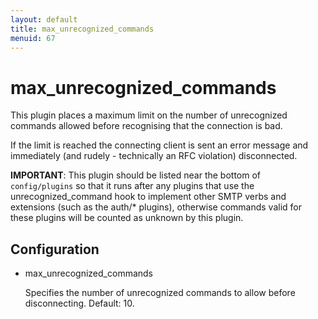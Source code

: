 ```yaml
---
layout: default
title: max_unrecognized_commands
menuid: 67
---
```

max\_unrecognized\_commands
=========================

This plugin places a maximum limit on the number of unrecognized commands
allowed before recognising that the connection is bad.

If the limit is reached the connecting client is sent an error message and
immediately (and rudely - technically an RFC violation) disconnected.

**IMPORTANT**: 
This plugin should be listed near the bottom of `config/plugins` so that it
runs after any plugins that use the unrecognized_command hook to implement
other SMTP verbs and extensions (such as the auth/* plugins), otherwise
commands valid for these plugins will be counted as unknown by this plugin.

Configuration
-------------

* max\_unrecognized\_commands

  Specifies the number of unrecognized commands to allow before disconnecting.
  Default: 10.

